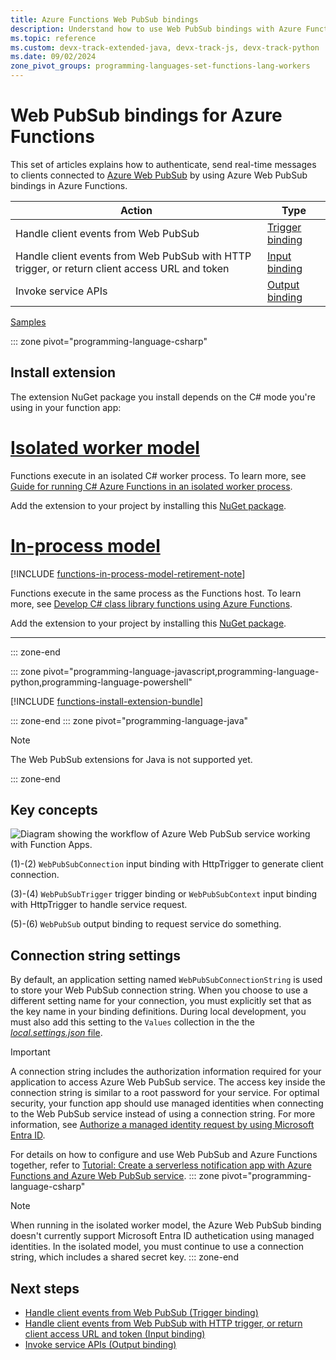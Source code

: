 ```yaml
---
title: Azure Functions Web PubSub bindings
description: Understand how to use Web PubSub bindings with Azure Functions.
ms.topic: reference
ms.custom: devx-track-extended-java, devx-track-js, devx-track-python
ms.date: 09/02/2024
zone_pivot_groups: programming-languages-set-functions-lang-workers
---
```


# Web PubSub bindings for Azure Functions

This set of articles explains how to authenticate, send real-time messages to clients connected to [Azure Web PubSub](https://azure.microsoft.com/products/web-pubsub/) by using Azure Web PubSub bindings in Azure Functions.

| Action | Type |
|---------|---------|
| Handle client events from Web PubSub  | [Trigger binding](./functions-bindings-web-pubsub-trigger.md) |
| Handle client events from Web PubSub with HTTP trigger, or return client access URL and token | [Input binding](./functions-bindings-web-pubsub-input.md)
| Invoke service APIs | [Output binding](./functions-bindings-web-pubsub-output.md) |

[Samples](https://github.com/Azure/azure-webpubsub/tree/main/samples/functions)

::: zone pivot="programming-language-csharp"

## Install extension

The extension NuGet package you install depends on the C# mode you're using in your function app:

# [Isolated worker model](#tab/isolated-process)

Functions execute in an isolated C# worker process. To learn more, see [Guide for running C# Azure Functions in an isolated worker process](dotnet-isolated-process-guide.md).

Add the extension to your project by installing this [NuGet package](https://www.nuget.org/packages/Microsoft.Azure.Functions.Worker.Extensions.WebPubSub/).

# [In-process model](#tab/in-process)

[!INCLUDE [functions-in-process-model-retirement-note](../../includes/functions-in-process-model-retirement-note.md)]

Functions execute in the same process as the Functions host. To learn more, see [Develop C# class library functions using Azure Functions](functions-dotnet-class-library.md).

Add the extension to your project by installing this [NuGet package].

---

::: zone-end

::: zone pivot="programming-language-javascript,programming-language-python,programming-language-powershell"

[!INCLUDE [functions-install-extension-bundle](../../includes/functions-install-extension-bundle.md)]

::: zone-end
::: zone pivot="programming-language-java"

> [!NOTE]
> The Web PubSub extensions for Java is not supported yet.

::: zone-end

## Key concepts

![Diagram showing the workflow of Azure Web PubSub service working with Function Apps.](../azure-web-pubsub/media/reference-functions-bindings/functions-workflow.png)

(1)-(2) `WebPubSubConnection` input binding with HttpTrigger to generate client connection.

(3)-(4) `WebPubSubTrigger` trigger binding or `WebPubSubContext` input binding with HttpTrigger to handle service request.

(5)-(6) `WebPubSub` output binding to request service do something.

## Connection string settings

By default, an application setting named `WebPubSubConnectionString` is used to store your Web PubSub connection string. When you choose to use a different setting name for your connection, you must explicitly set that as the key name in your binding definitions. During local development, you must also add this setting to the `Values` collection in the the [_local.settings.json_ file](./functions-develop-local.md#local-settings-file).

> [!IMPORTANT]
> A connection string includes the authorization information required for your application to access Azure Web PubSub service. The access key inside the connection string is similar to a root password for your service. For optimal security, your function app should use managed identities when connecting to the Web PubSub service instead of using a connection string. For more information, see [Authorize a managed identity request by using Microsoft Entra ID](../azure-web-pubsub/howto-authorize-from-managed-identity.md). 

For details on how to configure and use Web PubSub and Azure Functions together, refer to [Tutorial: Create a serverless notification app with Azure Functions and Azure Web PubSub service](../azure-web-pubsub/tutorial-serverless-notification.md).
::: zone pivot="programming-language-csharp"
> [!NOTE]
> When running in the isolated worker model, the Azure Web PubSub binding doesn't currently support Microsoft Entra ID authetication using managed identities. In the isolated model, you must continue to use a connection string, which includes a shared secret key.
::: zone-end
## Next steps

- [Handle client events from Web PubSub  (Trigger binding)](./functions-bindings-web-pubsub-trigger.md)
- [Handle client events from Web PubSub with HTTP trigger, or return client access URL and token (Input binding)](./functions-bindings-web-pubsub-input.md)
- [Invoke service APIs  (Output binding)](./functions-bindings-web-pubsub-output.md)

[NuGet package]: https://www.nuget.org/packages/Microsoft.Azure.WebJobs.Extensions.WebPubSub
[core tools]: ./functions-run-local.md
[extension bundle]: ./extension-bundles.md
[Update your extensions]: ./functions-bindings-register.md
[Azure Tools extension]: https://marketplace.visualstudio.com/items?itemName=ms-vscode.vscode-node-azure-pack

